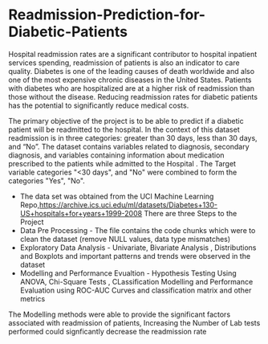 # Readmission-Prediction-for-Diabetic-Patients
Hospital readmission rates are a significant contributor to hospital inpatient services spending, readmission of patients is also an indicator to care quality. Diabetes is one of the leading causes of death worldwide and also one of the most expensive chronic diseases in the United States. Patients with diabetes who are hospitalized are at a higher risk of readmission than those without the disease. Reducing readmission rates for diabetic patients has the potential to significantly reduce medical costs.


The primary objective of the project is to be able to predict if a diabetic patient will be readmitted to the hospital. In the context of this dataset readmission is in three categories: greater than 30 days, less than 30 days, and “No”. The dataset contains variables related to diagnosis, secondary diagnosis, and variables containing information about medication prescribed to the patients while admitted to the Hospital . The Target variable categories "<30 days", and "No" were combined to form the categories "Yes", "No".

* The data set was obtained from the UCI Machine Learning Repo,https://archive.ics.uci.edu/ml/datasets/Diabetes+130-US+hospitals+for+years+1999-2008
There are three Steps to the Project 
* Data Pre Processing - The file contains the code chunks which were to clean the dataset (remove NULL values, data type mismatches)
* Exploratory Data Analysis - Univariate, Bivariate Analysis , Distributions and Boxplots and important patterns and trends were observed in the dataset 
* Modelling and Performance Evualtion - Hypothesis Testing Using ANOVA, Chi-Square Tests , CLassification Modelling and Performance Evaluation using ROC-AUC Curves and classification matrix and other metrics 

The Modelling methods were able to provide the significant factors associated with readmission of patients, Increasing the Number of Lab tests performed could signficantly decrease the readmission rate 
